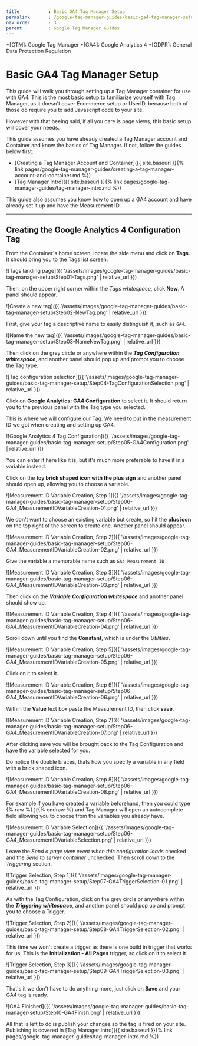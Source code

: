 ```yaml
---
title			: Basic GA4 Tag Manager Setup
permalink		: /google-tag-manager-guides/basic-ga4-tag-manager-setup
nav_order		: 3
parent			: Google Tag Manager Guides
---
```


*[GTM]: Google Tag Manager
*[GA4]: Google Analytics 4
*[GDPR]: General Data Protection Regulation

# Basic GA4 Tag Manager Setup

This guide will walk you through setting up a Tag Manager container for use with GA4. This is the most basic setup to familiarize yourself with Tag Manager, as it doesn't cover Ecommerce setup or UserID, because both of those do require you to add Javascript code to your site.

However with that beeing said, if all you care is page views, this basic setup will cover your needs.

This guide assumes you have already created a Tag Manager account and Container and know the basics of Tag Manager. If not, follow the guides below first.

- [Creating a Tag Manager Account and Container]({{ site.baseurl }}{% link pages/google-tag-manager-guides/creating-a-tag-manager-account-and-container.md %})
- [Tag Manager Intro]({{ site.baseurl }}{% link pages/google-tag-manager-guides/tag-manager-intro.md %})

This guide also assumes you know how to open up a GA4 account and have already set it up and have the Measurement ID.

----

## Creating the Google Analytics 4 Configuration Tag

From the Container's home screen, locate the side menu and click on **Tags**. It should bring you to the Tags list screen.

![Tags landing page]({{ '/assets/images/google-tag-manager-guides/basic-tag-manager-setup/Step01-Tags.png' | relative_url }})

Then, on the upper right corner within the _Tags whitespace_, click **New**. A panel should appear.

![Create a new tag]({{ '/assets/images/google-tag-manager-guides/basic-tag-manager-setup/Step02-NewTag.png' | relative_url }})

First, give your tag a descriptive name to easily distinguish it, such as `GA4`.

![Name the new tag]({{ '/assets/images/google-tag-manager-guides/basic-tag-manager-setup/Step03-NameNewTag.png' | relative_url }})

Then click on the grey circle or anywhere within the _**Tag Configuration whitespace**_, and another panel should pop up and prompt you to choose the Tag type.

![Tag configuration selection]({{ '/assets/images/google-tag-manager-guides/basic-tag-manager-setup/Step04-TagConfigurationSelection.png' | relative_url }})

Click on **Google Analytics: GA4 Configuration** to select it. It should return you to the previous panel with the Tag type you selected.

This is where we will configure our Tag. We need to put in the measurement ID we got when creating and setting up GA4.

![Google Analytics 4 Tag Configuration]({{ '/assets/images/google-tag-manager-guides/basic-tag-manager-setup/Step05-GA4Configuration.png' | relative_url }})

You can enter it here like it is, but it's much more preferable to have it in a variable instead.

Click on the **toy brick shaped icon with the plus sign** and another panel should open up, allowing you to choose a variable.

![Measurement ID Variable Creation, Step 1]({{ '/assets/images/google-tag-manager-guides/basic-tag-manager-setup/Step06-GA4_MeasurementIDVariableCreation-01.png' | relative_url }})

We don't want to choose an existing variable but create, so hit the **plus icon** on the top right of the screen to create one. Another panel should appear.

![Measurement ID Variable Creation, Step 2]({{ '/assets/images/google-tag-manager-guides/basic-tag-manager-setup/Step06-GA4_MeasurementIDVariableCreation-02.png' | relative_url }})

Give the variable a memorable name such as `GA4 Measurement ID`

![Measurement ID Variable Creation, Step 3]({{ '/assets/images/google-tag-manager-guides/basic-tag-manager-setup/Step06-GA4_MeasurementIDVariableCreation-03.png' | relative_url }})

Then click on the _**Variable Configuration whitespace**_ and another panel should show up.

![Measurement ID Variable Creation, Step 4]({{ '/assets/images/google-tag-manager-guides/basic-tag-manager-setup/Step06-GA4_MeasurementIDVariableCreation-04.png' | relative_url }})

Scroll down until you find the **Constant**, which is under the _Utilities_.

![Measurement ID Variable Creation, Step 5]({{ '/assets/images/google-tag-manager-guides/basic-tag-manager-setup/Step06-GA4_MeasurementIDVariableCreation-05.png' | relative_url }})

Click on it to select it.

![Measurement ID Variable Creation, Step 6]({{ '/assets/images/google-tag-manager-guides/basic-tag-manager-setup/Step06-GA4_MeasurementIDVariableCreation-06.png' | relative_url }})

Within the **Value** text box paste the Measurement ID, then click **save**.

![Measurement ID Variable Creation, Step 7]({{ '/assets/images/google-tag-manager-guides/basic-tag-manager-setup/Step06-GA4_MeasurementIDVariableCreation-07.png' | relative_url }})

After clicking save you will be brought back to the Tag Configuration and have the variable selected for you.

Do notice the double braces, thats how you specify a variable in any field with a brick shaped icon.

![Measurement ID Variable Creation, Step 8]({{ '/assets/images/google-tag-manager-guides/basic-tag-manager-setup/Step06-GA4_MeasurementIDVariableCreation-08.png' | relative_url }})

For example if you have created a variable beforehand, then you could type {% raw %}`{{`{% endraw %} and Tag Manager will open an autocomplete field allowing you to choose from the variables you already have.

![Measurement ID Variable Selection]({{ '/assets/images/google-tag-manager-guides/basic-tag-manager-setup/Step06-GA4_MeasurementIDVariableSelection.png' | relative_url }})

Leave the _Send a page view event when this configuration loads_ checked and the _Send to server container_ unchecked. Then scroll down to the _Triggering_ section.

![Trigger Selection, Step 1]({{ '/assets/images/google-tag-manager-guides/basic-tag-manager-setup/Step07-GA4TriggerSelection-01.png' | relative_url }})

As with the Tag Configuration, click on the grey circle or anywhere within the _**Triggering whitespace**_, and another panel should pop up and prompt you to choose a Trigger.

![Trigger Selection, Step 2]({{ '/assets/images/google-tag-manager-guides/basic-tag-manager-setup/Step08-GA4TriggerSelection-02.png' | relative_url }})

This time we won't create a trigger as there is one build in trigger that works for us. This is the **Initialization - All Pages** trigger, so click on it to select it.

![Trigger Selection, Step 3]({{ '/assets/images/google-tag-manager-guides/basic-tag-manager-setup/Step09-GA4TriggerSelection-03.png' | relative_url }})

That's it we don't have to do anything more, just click on **Save** and your GA4 tag is ready.

![GA4 Finished]({{ '/assets/images/google-tag-manager-guides/basic-tag-manager-setup/Step10-GA4Finish.png' | relative_url }})

All that is left to do is publish your changes so the tag is fired on your site. Publishing is covered in [Tag Manager Intro]({{ site.baseurl }}{% link pages/google-tag-manager-guides/tag-manager-intro.md %})
